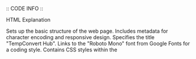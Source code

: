 :: CODE INFO ::

HTML Explanation 

  Sets up the basic structure of the web page.
  Includes metadata for character encoding and responsive design.
  Specifies the title "TempConvert Hub".
  Links to the "Roboto Mono" font from Google Fonts for a coding style.
  Contains CSS styles within the <style> tags for visual presentation.
  Contains the website's title and logo area.
  Placeholder for the website's logo (thermometer emoji).
  The main title "Temperature Converter" with a typing animation effect.
  Holds the main content of the temperature converter.
  Provides instructions to the user.
  Arranges the input and select elements for temperature conversion.
  Input field for the temperature value.
  Dropdown to choose the unit to convert from.
  Dropdown to choose the unit to convert to.
  Displays the converted temperature.
  Contains icons for social sharing and contact.
  
CSS Explanation (Short Points):

  Styles the overall appearance of the webpage.
  Sets the font to "Roboto Mono" for a coding-style look.
  Centers the content on the page using Flexbox.
  Applies a glassmorphism effect (semi-transparent, blurred background) to the main container and social icons.
  Styles the header with center alignment and padding.
  Creates the typing animation effect for the header using CSS animations (typing and blink-caret).
  Sets up a flexible grid layout for the temperature converter form.
  Styles the input field, select dropdowns, and the result display.
  Defines CSS animations (cold-blink and hot-glow) that are applied to the body background based on the temperature.


JavaScript Functions Explanation (Short Points):

  setBackgroundColor(celsius):
  Changes the body's background color based on the Celsius temperature value.
  Adds CSS classes (cold, pleasant, warm, hot, cold-animation, hot-animation) to the body to apply specific background colors and animations.
  
capitalizeFirstLetter(string):
  Takes a string as input and returns it with the first letter capitalized.
  Used to format the unit names in the output string.

checkAndConvert():
  Checks if the temperature input field has a value and if both 'fromUnit' and 'toUnit' select dropdowns have a selected value.
  If all conditions are met, it calls the convertTemperature() function to perform the conversion.
  If not, it clears the content of the resultDiv and resets the body's background color to the default.

shareOnWhatsApp():
  Gets the current URL of the webpage.
  Creates a formatted message to share, including the URL.
  Opens a new window to the WhatsApp share link with the message.

Event Listeners:
  temperatureInput.addEventListener('input', checkAndConvert);: Calls checkAndConvert() whenever the user types in the temperature input field.
  fromUnitSelect.addEventListener('change', checkAndConvert);: Calls checkAndConvert() whenever the user changes the selected unit in the 'fromUnit' dropdown.
  toUnitSelect.addEventListener('change', checkAndConvert);: Calls checkAndConvert() whenever the user changes the selected unit in the 'toUnit' dropdown.
  checkAndConvert();: This line is executed once when the script loads to handle any initial state (although the form starts empty).


Functionality Points:

  Temperature Conversion: Converts temperatures between Celsius, Fahrenheit, and Kelvin.
  Real-time Updates: Performs the conversion and updates the result automatically as the user types or selects units.
  Dynamic Background: Changes the background color of the page based on the converted temperature in Celsius.
  Typing Title: The website's title "Temperature Converter" in the header has a typing animation effect when the page loads.
  Social Sharing: Includes icons to share the website on WhatsApp and to contact via email.


Features Points:

  User-friendly interface for temperature conversion.
  Supports three temperature units: Celsius, Fahrenheit, and Kelvin.
  Real-time conversion results.
  Visually appealing dynamic background that reflects the temperature.
  Stylish coding font (Roboto Mono).
  Modern glassmorphism design effect.
  Engaging typing animation for the title.
  Fully responsive layout that works well on various devices (desktops, tablets, and mobile phones).
  Easy contact via email with a pre-filled subject line.
